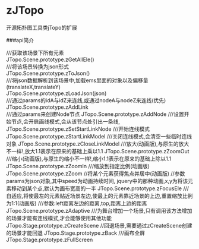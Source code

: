# zJTopo
开源拓扑图工具类jTopo的扩展

###api简介<br>

///获取该场景下所有元素<br>
JTopo.Scene.prototype.zGetAllEle()<br>
///将该场景转换为json形式<br>
JTopo.Scene.prototype.zToJson()<br>
///将json数据解析到该场景中,加载ems里面的对象以及偏移量(translateX,translateY)<br>
JTopo.Scene.prototype.zLoadJson(json)<br>
///通过params的idA与idZ来连线,或通过nodeA与nodeZ来连线(优先)<br>
JTopo.Scene.prototype.zAddLink <br>
///通过params来创建Node节点
JTopo.Scene.prototype.zAddNode
///设置开始节点,会开启画线模式,会从该节点处引出一条线,
JTopo.Scene.prototype.zSetStartLinkNode
///开始连线模式
JTopo.Scene.prototype.zStartLinkModel
///关闭连线模式,会清空一些临时连线对象
JTopo.Scene.prototype.zCloseLinkModel
///放大(动画版),与原生的放大不一样!,放大1.1表示在原来的基础上乘以1.1
JTopo.Scene.prototype.zZoomOut
///缩小(动画版),与原生的缩小不一样!,缩小1.1表示在原来的基础上除以1.1
JTopo.Scene.prototype.zZoomIn
///缩放到指定比例(动画版)
JTopo.Scene.prototype.zZoom
//将某个元素获得焦点并居中(动画版)
//参数params为json对象,其中speed为动画持续时间, jquery中的那种动画,x,y为将该元素移动到某个点,默认为画布宽高的一半
JTopo.Scene.prototype.zFocusEle
///自适应,将使最左的元素贴近场景左边,使最上的元素靠近场景的上边,重置缩放比例为1:1(动画版)
///参数:left距离左边的距离,top,距离上边的距离
JTopo.Scene.prototype.zAdaptive
///为舞台增加一个场景,只有调用该方法增加的场景才能有连线模式,才会能够使用其他功能
JTopo.Stage.prototype.zCreateScene
//回退场景,需要通过zCreateScene创建的场景才能回退
JTopo.Stage.prototype.zBack
///画布全屏
JTopo.Stage.prototype.zFullScreen